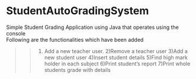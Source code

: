 # StudentAutoGradingSystem
Simple Student Grading Application using Java that operates using the console\
Following are the functionalities which have been added
 >>   1) Add a new teacher user.
 >>   2)Remove a teacher user
 >>   3)Add a new student user
 >>   4)Insert student details
 >>   5)Find high mark holder in each subject
 >>   6)Print student’s report
 >>   7)Print whole students grade with details

